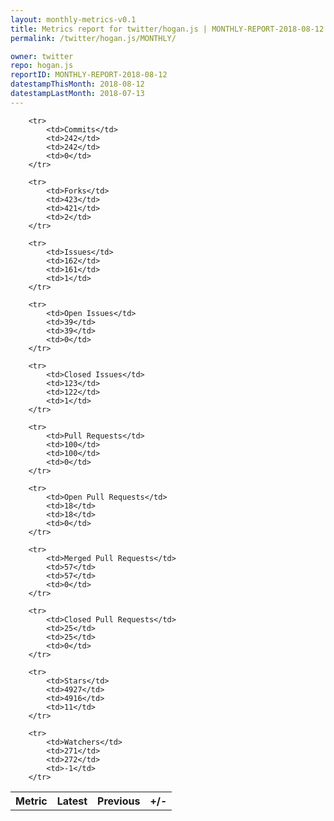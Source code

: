 ```yaml
---
layout: monthly-metrics-v0.1
title: Metrics report for twitter/hogan.js | MONTHLY-REPORT-2018-08-12 | 2018-08-12
permalink: /twitter/hogan.js/MONTHLY/

owner: twitter
repo: hogan.js
reportID: MONTHLY-REPORT-2018-08-12
datestampThisMonth: 2018-08-12
datestampLastMonth: 2018-07-13
---
```



<table style="width: 100%;">
    <tr>
        <th>Metric</th>
        <th>Latest</th>
        <th>Previous</th>
        <th>+/-</th>
    </tr>

        <tr>
            <td>Commits</td>
            <td>242</td>
            <td>242</td>
            <td>0</td>
        </tr>
        
        <tr>
            <td>Forks</td>
            <td>423</td>
            <td>421</td>
            <td>2</td>
        </tr>
        
        <tr>
            <td>Issues</td>
            <td>162</td>
            <td>161</td>
            <td>1</td>
        </tr>
        
        <tr>
            <td>Open Issues</td>
            <td>39</td>
            <td>39</td>
            <td>0</td>
        </tr>
        
        <tr>
            <td>Closed Issues</td>
            <td>123</td>
            <td>122</td>
            <td>1</td>
        </tr>
        
        <tr>
            <td>Pull Requests</td>
            <td>100</td>
            <td>100</td>
            <td>0</td>
        </tr>
        
        <tr>
            <td>Open Pull Requests</td>
            <td>18</td>
            <td>18</td>
            <td>0</td>
        </tr>
        
        <tr>
            <td>Merged Pull Requests</td>
            <td>57</td>
            <td>57</td>
            <td>0</td>
        </tr>
        
        <tr>
            <td>Closed Pull Requests</td>
            <td>25</td>
            <td>25</td>
            <td>0</td>
        </tr>
        
        <tr>
            <td>Stars</td>
            <td>4927</td>
            <td>4916</td>
            <td>11</td>
        </tr>
        
        <tr>
            <td>Watchers</td>
            <td>271</td>
            <td>272</td>
            <td>-1</td>
        </tr>
        
</table>
